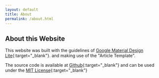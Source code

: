 ```yaml
---
layout: default
title: About
permalink: /about.html
---
```


## About this Website

This website was built with the guidelines of
[Google Material Design Lite](https://www.getmdl.io){:target="_blank"}.
and making use of the "Article Template".

The source code is available at [Github](https://www.github.com/evandromr/python3_xmmscripts.git#gh-pages){:target="_blank"}
and can be used under the [MIT License](https://opensource.org/licenses/MIT){:target="_blank"}
